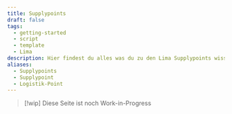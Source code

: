 ```yaml
---
title: Supplypoints
draft: false
tags:
  - getting-started
  - script
  - template
  - Lima
description: Hier findest du alles was du zu den Lima Supplypoints wissen musst!
aliases:
  - Supplypoints
  - Supplypoint
  - Logistik-Point
---
```


 > [!wip]
 > Diese Seite ist noch Work-in-Progress
